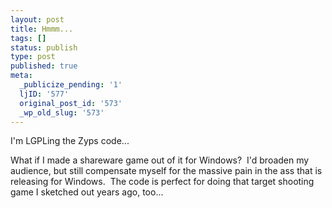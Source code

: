 ```yaml
---
layout: post
title: Hmmm...
tags: []
status: publish
type: post
published: true
meta:
  _publicize_pending: '1'
  ljID: '577'
  original_post_id: '573'
  _wp_old_slug: '573'
---
```

I'm LGPLing the Zyps code...

What if I made a shareware game out of it for Windows?  I'd broaden my audience, but still compensate myself for the massive pain in the ass that is releasing for Windows.  The code is perfect for doing that target shooting game I sketched out years ago, too...
